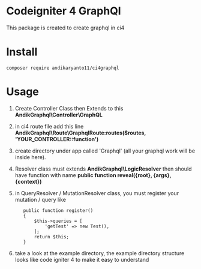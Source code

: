 # Codeigniter 4 GraphQl
This package is created to create graphql in ci4 

# Install
  
    composer require andikaryanto11/ci4graphql

# Usage
  1. Create Controller Class then Extends to this **AndikGraphql\Controller\GraphQL**
  2. in ci4 route file add this line **AndikGraphql\Route\GraphqlRoute:routes($routes, 'YOUR_CONTROLLER::function')**
  3. create directory under app called 'Graphql' (all your graphql work will be inside here).
  4. Resolver class must extends **AndikGraphql\LogicResolver** then should have function with name **public function reveal({root}, {args}, {context})** 
  5. in QueryResolver / MutationResolver class, you must register your mutation / query like  

            public function register()
            {
                $this->queries = [
                    'getTest' => new Test(),
                ];
                return $this;
            }

  6. take a look at the example directory, the example directory structure looks like code igniter 4 to make it easy to understand

